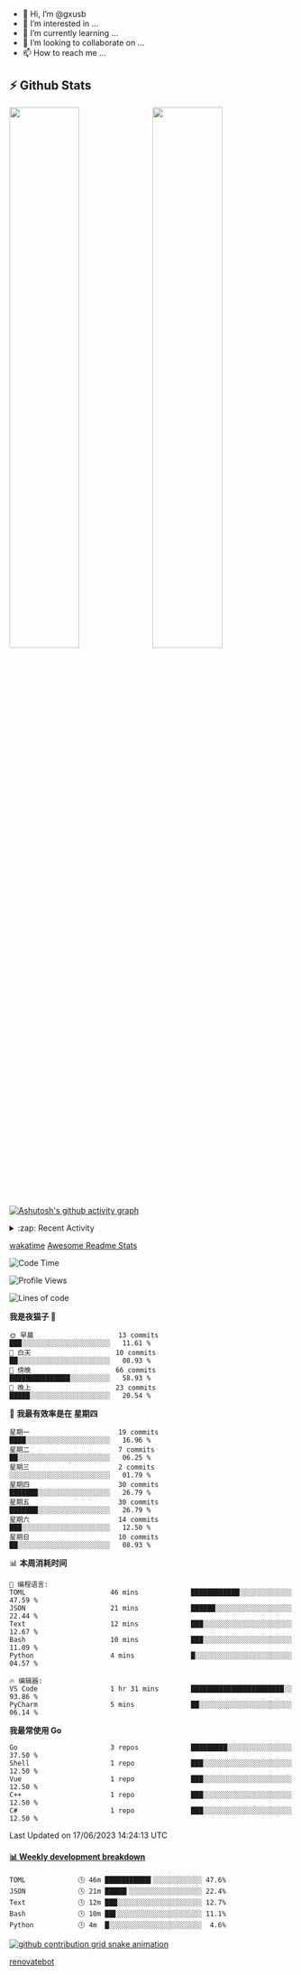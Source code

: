 - 👋 Hi, I’m @gxusb
- 👀 I’m interested in ...
- 🌱 I’m currently learning ...
- 💞️ I’m looking to collaborate on ...
- 📫 How to reach me ...

## ⚡ Github Stats

<p align="left">
  <img width="49.6%" src="https://github-readme-stats.vercel.app/api?username=gxusb&show_icons=true&theme=tokyonight&hide_border=true&locale=cn">
  <img width="49.6%" src="https://github-readme-streak-stats.herokuapp.com?user=gxusb&theme=dark&locale=zh&fire=92DD6B&ring=6FAFDD">
</p>

[![Ashutosh's github activity graph](https://github-readme-activity-graph.cyclic.app/graph?username=gxusb&bg_color=232323&color=ffffff&line=ebebeb&point=96d35f&area=true&hide_border=true)](https://github.com/ashutosh00710/github-readme-activity-graph)

<!---
<p align="left">
    <img width="49.5%" src="https://github-readme-stats.vercel.app/api?username=gxusb&show_icons=true&count_private=true&title_color=006400&text_color=000080&bg_color=30,00FFFF,40E0D0,00CED1&locale=cn">
  <img width="49.5%" src="https://github-readme-stats.vercel.app/api/top-langs/?username=gxusb&title_color=006400&text_color=000080&layout=compact&bg_color=30,00FFFF,40E0D0,00CED1&locale=cn">
</p>
--->

<details>
<summary>:zap: Recent Activity</summary>
<!--START_SECTION:activity-->

1. ❗ Opened issue [#472](https://github.com/hr3lxphr6j/bililive-go/issues/472) in [hr3lxphr6j/bililive-go](https://github.com/hr3lxphr6j/bililive-go)
2. ❗️ Opened issue [#40](https://github.com/mengzonefire/twitter-media-downloader/issues/40) in [mengzonefire/twitter-media-downloader](https://github.com/mengzonefire/twitter-media-downloader)
3. 🗣 Commented on [#55](https://github.com/ourongxing/chatgpt-vercel/issues/55) in [ourongxing/chatgpt-vercel](https://github.com/ourongxing/chatgpt-vercel)
4. 🎉 Merged PR [#1](https://github.com/gxusb/gxusb/pull/1) in [gxusb/gxusb](https://github.com/gxusb/gxusb)
5. 🗣 Commented on [#62](https://github.com/nilaoda/N_m3u8DL-RE/issues/62) in [nilaoda/N_m3u8DL-RE](https://github.com/nilaoda/N_m3u8DL-RE)
6. 🗣 Commented on [#5](https://github.com/v03413/ServerStatus-Client/issues/5) in [v03413/ServerStatus-Client](https://github.com/v03413/ServerStatus-Client)
7. 🗣 Commented on [#5](https://github.com/v03413/ServerStatus-Client/issues/5) in [v03413/ServerStatus-Client](https://github.com/v03413/ServerStatus-Client)
8. ❗️ Opened issue [#5](https://github.com/v03413/ServerStatus-Client/issues/5) in [v03413/ServerStatus-Client](https://github.com/v03413/ServerStatus-Client)
9. ❗️ Opened issue [#2233](https://github.com/alist-org/alist/issues/2233) in [alist-org/alist](https://github.com/alist-org/alist)
10. ❗️ Opened issue [#194](https://github.com/cppla/ServerStatus/issues/194) in [cppla/ServerStatus](https://github.com/cppla/ServerStatus)

<!--END_SECTION:activity-->
</details>


[wakatime](https://wakatime.com/dashboard) [Awesome Readme Stats](https://github.com/marketplace/actions/profile-readme-development-stats)

<!--START_SECTION:waka-->
![Code Time](http://img.shields.io/badge/Code%20Time-95%20hrs%2052%20mins-blue)

![Profile Views](http://img.shields.io/badge/%E4%B8%AA%E4%BA%BA%E8%B5%84%E6%96%99%E8%A7%82%E7%9C%8B%E6%AC%A1%E6%95%B0-3-blue)

![Lines of code](https://img.shields.io/badge/%E4%BB%8E%E3%80%8CHello%20World%E3%80%8D%E8%B5%B7%E6%88%91%E5%B7%B2%E7%BB%8F%E5%86%99%E4%BA%86-1.0%20thousand%20%E8%A1%8C%E4%BB%A3%E7%A0%81-blue)

**我是夜猫子 🦉** 

```text
🌞 早晨                     13 commits          ███░░░░░░░░░░░░░░░░░░░░░░   11.61 % 
🌆 白天                     10 commits          ██░░░░░░░░░░░░░░░░░░░░░░░   08.93 % 
🌃 傍晚                     66 commits          ███████████████░░░░░░░░░░   58.93 % 
🌙 晚上                     23 commits          █████░░░░░░░░░░░░░░░░░░░░   20.54 % 
```
📅 **我最有效率是在 星期四** 

```text
星期一                      19 commits          ████░░░░░░░░░░░░░░░░░░░░░   16.96 % 
星期二                      7 commits           ██░░░░░░░░░░░░░░░░░░░░░░░   06.25 % 
星期三                      2 commits           ░░░░░░░░░░░░░░░░░░░░░░░░░   01.79 % 
星期四                      30 commits          ███████░░░░░░░░░░░░░░░░░░   26.79 % 
星期五                      30 commits          ███████░░░░░░░░░░░░░░░░░░   26.79 % 
星期六                      14 commits          ███░░░░░░░░░░░░░░░░░░░░░░   12.50 % 
星期日                      10 commits          ██░░░░░░░░░░░░░░░░░░░░░░░   08.93 % 
```


📊 **本周消耗时间** 

```text
💬 编程语言: 
TOML                     46 mins             ████████████░░░░░░░░░░░░░   47.59 % 
JSON                     21 mins             ██████░░░░░░░░░░░░░░░░░░░   22.44 % 
Text                     12 mins             ███░░░░░░░░░░░░░░░░░░░░░░   12.67 % 
Bash                     10 mins             ███░░░░░░░░░░░░░░░░░░░░░░   11.09 % 
Python                   4 mins              █░░░░░░░░░░░░░░░░░░░░░░░░   04.57 % 

🔥 编辑器: 
VS Code                  1 hr 31 mins        ███████████████████████░░   93.86 % 
PyCharm                  5 mins              ██░░░░░░░░░░░░░░░░░░░░░░░   06.14 % 
```

**我最常使用 Go** 

```text
Go                       3 repos             █████████░░░░░░░░░░░░░░░░   37.50 % 
Shell                    1 repo              ███░░░░░░░░░░░░░░░░░░░░░░   12.50 % 
Vue                      1 repo              ███░░░░░░░░░░░░░░░░░░░░░░   12.50 % 
C++                      1 repo              ███░░░░░░░░░░░░░░░░░░░░░░   12.50 % 
C#                       1 repo              ███░░░░░░░░░░░░░░░░░░░░░░   12.50 % 
```




 Last Updated on 17/06/2023 14:24:13 UTC
<!--END_SECTION:waka-->

<!-- waka-box start -->
#### <a href="https://gist.github.com/595eec8ae8745b516c9a8ad8a265a100" target="_blank">📊 Weekly development breakdown</a>
```text
TOML             🕓 46m ███████████▍░░░░░░░░░░░░ 47.6%
JSON             🕓 21m █████▍░░░░░░░░░░░░░░░░░░ 22.4%
Text             🕓 12m ███░░░░░░░░░░░░░░░░░░░░░ 12.7%
Bash             🕓 10m ██▋░░░░░░░░░░░░░░░░░░░░░ 11.1%
Python           🕓 4m  █░░░░░░░░░░░░░░░░░░░░░░░  4.6%
```
<!-- Powered by https://github.com/YouEclipse/waka-box-go . -->
<!-- waka-box end -->

[![github contribution grid snake animation](https://raw.githubusercontent.com/gxusb/gxusb/output/github-contribution-grid-snake.svg)](https://github.com/gxusb)

<!---
gxusb/gxusb is a ✨ special ✨ repository because its `README.md` (this file) appears on your GitHub profile.
You can click the Preview link to take a look at your changes.
--->

[renovatebot](https://app.renovatebot.com/dashboard)

